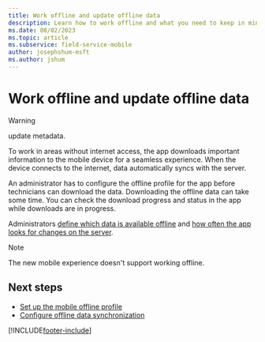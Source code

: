 ```yaml
---
title: Work offline and update offline data
description: Learn how to work offline and what you need to keep in mind.
ms.date: 08/02/2023
ms.topic: article
ms.subservice: field-service-mobile
author: josephshum-msft
ms.author: jshum
---
```


# Work offline and update offline data

> [!WARNING]
> update metadata.

To work in areas without internet access, the app downloads important information to the mobile device for a seamless experience. When the device connects to the internet, data automatically syncs with the server.

An administrator has to configure the offline profile for the app before technicians can download the data. 
Downloading the offline data can take some time. You can check the download progress and status in the app while downloads are in progress.

Administrators [define which data is available offline](set-up-offline-profile.md) and [how often the app looks for changes on the server](offline-data-sync.md).

> [!NOTE]
> The new mobile experience doesn't support working offline.

## Next steps

- [Set up the mobile offline profile](set-up-offline-profile.md)
- [Configure offline data synchronization](offline-data-sync.md)

[!INCLUDE[footer-include](../../includes/footer-banner.md)]
